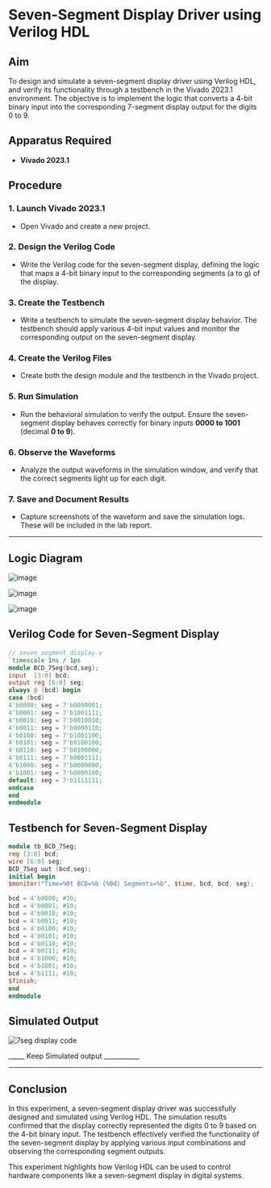 # Seven-Segment Display Driver using Verilog HDL

## Aim  
To design and simulate a seven-segment display driver using Verilog HDL, and verify its functionality through a testbench in the Vivado 2023.1 environment. The objective is to implement the logic that converts a 4-bit binary input into the corresponding 7-segment display output for the digits 0 to 9.

## Apparatus Required  
- **Vivado 2023.1**  

## Procedure  

### 1. Launch Vivado 2023.1  
- Open Vivado and create a new project.  

### 2. Design the Verilog Code  
- Write the Verilog code for the seven-segment display, defining the logic that maps a 4-bit binary input to the corresponding segments (a to g) of the display.  

### 3. Create the Testbench  
- Write a testbench to simulate the seven-segment display behavior. The testbench should apply various 4-bit input values and monitor the corresponding output on the seven-segment display.  

### 4. Create the Verilog Files  
- Create both the design module and the testbench in the Vivado project.  

### 5. Run Simulation  
- Run the behavioral simulation to verify the output. Ensure the seven-segment display behaves correctly for binary inputs **0000 to 1001** (decimal **0 to 9**).  

### 6. Observe the Waveforms  
- Analyze the output waveforms in the simulation window, and verify that the correct segments light up for each digit.  

### 7. Save and Document Results  
- Capture screenshots of the waveform and save the simulation logs. These will be included in the lab report.  

---
## Logic Diagram

![image](https://github.com/user-attachments/assets/e561cdb5-b1b0-42d0-94f5-e1efaec9704c)

![image](https://github.com/user-attachments/assets/dc32254e-f88d-471a-a2ba-e4ec5eb3fc11)

![image](https://github.com/user-attachments/assets/a8a8921e-0a37-4697-86d8-0c43cd8aef5a)

## Verilog Code for Seven-Segment Display  

```verilog
// seven_segment_display.v
`timescale 1ns / 1ps
module BCD_7Seg(bcd,seg);
input  [3:0] bcd;   
output reg [6:0] seg;
always @ (bcd) begin
case (bcd)
4'b0000: seg = 7'b0000001; 
4'b0001: seg = 7'b1001111; 
4'b0010: seg = 7'b0010010; 
4'b0011: seg = 7'b0000110; 
4'b0100: seg = 7'b1001100; 
4'b0101: seg = 7'b0100100; 
4'b0110: seg = 7'b0100000; 
4'b0111: seg = 7'b0001111; 
4'b1000: seg = 7'b0000000; 
4'b1001: seg = 7'b0000100; 
default: seg = 7'b1111111; 
endcase
end
endmodule

```
## Testbench for Seven-Segment Display
```verilog
module tb_BCD_7Seg;
reg [3:0] bcd;        
wire [6:0] seg;   
BCD_7Seg uut (bcd,seg);
initial begin 
$monitor("Time=%0t BCD=%b (%0d) Segments=%b", $time, bcd, bcd, seg);

bcd = 4'b0000; #10; 
bcd = 4'b0001; #10; 
bcd = 4'b0010; #10; 
bcd = 4'b0011; #10; 
bcd = 4'b0100; #10; 
bcd = 4'b0101; #10; 
bcd = 4'b0110; #10; 
bcd = 4'b0111; #10; 
bcd = 4'b1000; #10; 
bcd = 4'b1001; #10; 
bcd = 4'b1111; #10;
$finish;
end
endmodule
```
## Simulated Output
![7seg display code](https://github.com/user-attachments/assets/70a2da4f-991d-4b05-a1e0-c78136a778a2)

_____ Keep Simulated output ___________

---

## Conclusion
In this experiment, a seven-segment display driver was successfully designed and simulated using Verilog HDL. The simulation results confirmed that the display correctly represented the digits 0 to 9 based on the 4-bit binary input. The testbench effectively verified the functionality of the seven-segment display by applying various input combinations and observing the corresponding segment outputs.

This experiment highlights how Verilog HDL can be used to control hardware components like a seven-segment display in digital systems.
